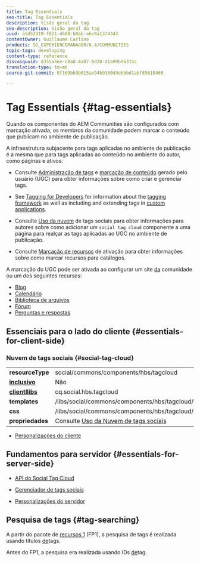 ```yaml
---
title: Tag Essentials
seo-title: Tag Essentials
description: Visão geral da tag
seo-description: Visão geral da tag
uuid: a5d52319-f821-4608-b0ab-abc8a1374343
contentOwner: Guillaume Carlino
products: SG_EXPERIENCEMANAGER/6.4/COMMUNITIES
topic-tags: developing
content-type: reference
discoiquuid: d355a3ee-c8a8-4a07-8d28-d1a99bda315c
translation-type: tm+mt
source-git-commit: 8f169bb9b015ae94b9160d3ebbbd1abf85610465

---
```



# Tag Essentials {#tag-essentials}

Quando os componentes do AEM Communities são configurados com marcação ativada, os membros da comunidade podem marcar o conteúdo que publicam no ambiente de publicação.

A infraestrutura subjacente para tags aplicadas no ambiente de publicação é a mesma que para tags aplicadas ao conteúdo no ambiente do autor, como páginas e ativos:

* Consulte [Administração de tags](../../help/sites-administering/tags.md) e [marcação de conteúdo](tag-ugc.md) gerado pelo usuário (UGC) para obter informações sobre como criar e gerenciar tags.

* See [Tagging for Developers](../../help/sites-developing/tags.md) for information about the [tagging framework](../../help/sites-developing/framework.md) as well as including and extending tags in [custom applications](../../help/sites-developing/building.md).

* Consulte [Uso da nuvem](tagcloud.md) de tags sociais para obter informações para autores sobre como adicionar um `social tag cloud` componente a uma página para realçar as tags aplicadas ao UGC no ambiente de publicação.

* Consulte [Marcação de recursos](tag-resources.md) de ativação para obter informações sobre como marcar recursos para catálogos.

A marcação do UGC pode ser ativada ao configurar um site [da](sites-console.md#tagging) comunidade ou um dos seguintes recursos:

* [Blog](blog-feature.md)
* [Calendário](calendar.md)
* [Biblioteca de arquivos](file-library.md)
* [Fórum](forum.md)
* [Perguntas e respostas](working-with-qna.md)

## Essenciais para o lado do cliente {#essentials-for-client-side}

### Nuvem de tags sociais {#social-tag-cloud}

<table> 
 <tbody>
  <tr>
   <td> <strong>resourceType</strong></td> 
   <td>social/commons/components/hbs/tagcloud</td> 
  </tr>
  <tr>
   <td> <a href="scf.md#add-or-include-a-communities-component"><strong>inclusivo</strong></a></td> 
   <td>Não</td> 
  </tr>
  <tr>
   <td> <a href="clientlibs.md"><strong>clientllibs</strong></a></td> 
   <td>cq.social.hbs.tagcloud</td> 
  </tr>
  <tr>
   <td> <strong>templates</strong></td> 
   <td> /libs/social/commons/components/hbs/tagcloud/tagcloud.hbs<br /> </td> 
  </tr>
  <tr>
   <td> <strong>css</strong></td> 
   <td> /libs/social/commons/components/hbs/tagcloud/clientlibs/tagcloud.css</td> 
  </tr>
  <tr>
   <td><strong>propriedades</strong></td> 
   <td>Consulte <a href="tagcloud.md">Uso da Nuvem de tags sociais</a></td> 
  </tr>
 </tbody>
</table>

* [Personalizações do cliente](client-customize.md)

## Fundamentos para servidor {#essentials-for-server-side}

* [API do Social Tag Cloud](https://helpx.adobe.com/experience-manager/6-4/sites/developing/using/reference-materials/javadoc/com/adobe/cq/social/commons/tagcloud/api/package-summary.html)

* [Gerenciador de tags sociais](https://helpx.adobe.com/experience-manager/6-4/sites/developing/using/reference-materials/javadoc/com/adobe/cq/social/commons/tagging/package-summary.html)

* [Personalizações do servidor](server-customize.md)

## Pesquisa de tags {#tag-searching}

A partir do pacote de [recursos 1](deploy-communities.md#latestfeaturepack) (FP1), a pesquisa de tags é realizada usando títulos [de](../../help/sites-developing/framework.md#tag-characteristics)tags.

Antes do FP1, a pesquisa era realizada usando IDs [de](../../help/sites-developing/framework.md#tagid)tag.
